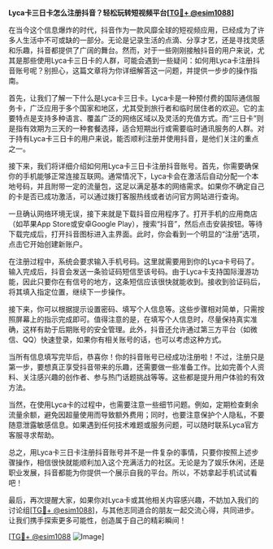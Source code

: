 **Lyca卡三日卡怎么注册抖音？轻松玩转短视频平台[[TG💪+ @esim1088](https://t.me/s/esim1088)]**

在当今这个信息爆炸的时代，抖音作为一款风靡全球的短视频应用，已经成为了许多人生活中不可或缺的一部分。无论是记录生活的点滴、分享才艺，还是寻找灵感和乐趣，抖音都提供了广阔的舞台。然而，对于一些刚刚接触抖音的用户来说，尤其是那些使用Lyca卡三日卡的人群，可能会遇到一些疑问：如何用Lyca卡注册抖音账号呢？别担心，这篇文章将为你详细解答这一问题，并提供一步步的操作指南。

首先，让我们了解一下什么是Lyca卡三日卡。Lyca卡是一种预付费的国际通信服务卡，广泛应用于多个国家和地区，尤其受到旅行者和临时居住者的欢迎。它的主要特点是支持多种语言、覆盖广泛的网络区域以及灵活的充值方式。而“三日卡”则是指有效期为三天的一种套餐选择，适合短期出行或需要临时通讯服务的人群。对于持有Lyca卡三日卡的用户来说，能否顺利注册并使用抖音，是他们关注的重点之一。

接下来，我们将详细介绍如何用Lyca卡三日卡注册抖音账号。首先，你需要确保你的手机能够正常连接互联网。通常情况下，Lyca卡会在激活后自动分配一个本地号码，并且附带一定的流量包，这足以满足基本的网络需求。如果你不确定自己的卡是否已成功激活，可以通过拨打客服热线或者访问官方网站进行查询。

一旦确认网络环境无误，接下来就是下载抖音应用程序了。打开手机的应用商店（如苹果App Store或安卓Google Play），搜索“抖音”，然后点击安装按钮。等待下载完成后，打开抖音图标进入主界面。此时，你会看到一个明显的“注册”选项，点击它开始创建新账户。

在注册过程中，系统会要求输入手机号码。这里就需要用到你的Lyca卡号码了。输入完成后，抖音会发送一条验证码短信至该号码。由于Lyca卡支持国际漫游功能，因此只要你在有信号的地方，这条短信应该很快就能收到。接收到验证码后，将其填入指定位置，继续下一步操作。

接下来，你可以根据提示设置密码、填写个人信息等。这些步骤相对简单，只需按照屏幕上的指示完成即可。值得注意的是，在填写个人信息时，尽量保持真实准确，这样有助于后期账号的安全管理。此外，抖音还允许通过第三方平台（如微信、QQ）快速登录，如果你有相关账号的话，也可以考虑这种方式。

当所有信息填写完毕后，恭喜你！你的抖音账号已经成功注册啦！不过，注册只是第一步，要想真正享受抖音带来的乐趣，还需要做一些准备工作。比如完善个人资料、关注感兴趣的创作者、参与热门话题挑战等等。这些都是提升用户体验的有效方法。

当然，在使用Lyca卡的过程中，也需要注意一些细节问题。例如，定期检查剩余流量余额，避免因超量使用而导致额外费用；同时，也要注意保护个人隐私，不要随意泄露敏感信息。如果遇到任何技术难题或服务问题，可以随时联系Lyca官方客服寻求帮助。

总之，用Lyca卡三日卡注册抖音账号并不是一件复杂的事情，只要你按照上述步骤操作，相信很快就能顺利加入这个充满活力的社区。无论是为了娱乐休闲，还是职业发展，抖音都能为你提供一个展示自我的平台。所以，不妨拿起手机试试看吧！

最后，再次提醒大家，如果你对Lyca卡或其他相关内容感兴趣，不妨加入我们的讨论组[[TG💪+ @esim1088](https://t.me/s/esim1088)]，与其他志同道合的朋友一起交流心得，共同进步。让我们携手探索更多可能性，创造属于自己的精彩瞬间！

[[TG💪+ @esim1088](https://t.me/s/esim1088) ![Image](https://i.postimg.cc/4NQfJmqS/Snipaste-2025-05-13-00-14-12.png)]